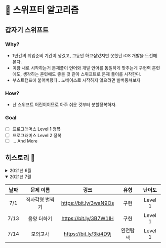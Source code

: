 # 🦅 스위프티 알고리즘

## 갑자기 스위프트

### Why?

- 1년간의 취업준비 기간이 생겼고, 그동안 하고싶었지만 못했던 iOS 개발을 도전해본다.
- 이왕 새로 시작하는거 문제풀이 언어와 개발 언어를 동일하게 맞추는게 구현력 훈련에도, 생각하는 훈련에도 좋을 것 같아 스위프트로 문제 풀이를 시작한다.
- 부스트캠프에 붙어버렸다.. 노베이스로 시작하지 않으려면 발버둥쳐보자

### How?

- 난 스위프트 어린이이므로 아주 쉬운 것부터 분할정복하자.

### Goal

- [ ] 프로그래머스 Level 1 정복
- [ ] 프로그래머스 Level 2 정복
- [ ] ... And More

## 히스토리 🐾

<details >
<summary>2021년 6월</summary>

| 날짜 |          문제 이름          |          링크          |    유형    | 난이도  |
| :--: | :-------------------------: | :--------------------: | :--------: | :-----: |
| 6/29 | [카카오 인턴] 키패드 누르기 | https://bit.ly/3w0ELB7 |    구현    | Level 1 |
| 6/29 |     약수의 개수와 덧셈      | https://bit.ly/2UPtcjr | 구현, 수학 | Level 1 |
| 6/30 |          k번째 수           | https://bit.ly/2UhAIU4 |    구현    | Level 1 |

</details>

<details open>
<summary>2021년 7월</summary>

| 날짜 |    문제 이름    |          링크          |   유형   | 난이도  |
| :--: | :-------------: | :--------------------: | :------: | :-----: |
| 7/1  | 직사각형 별찍기 | https://bit.ly/3waN9Os |   구현   | Level 1 |
| 7/13 |   음양 더하기   | https://bit.ly/3B7W1IH |   구현   | Level 1 |
| 7/14 |    모의고사     | https://bit.ly/3ki4D9j | 완전탐색 | Level 1 |

</details>
